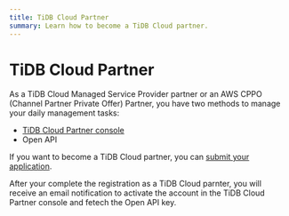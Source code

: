 ```yaml
---
title: TiDB Cloud Partner
summary: Learn how to become a TiDB Cloud partner.
---
```


# TiDB Cloud Partner

As a TiDB Cloud Managed Service Provider partner or an AWS CPPO (Channel Partner Private Offer) Partner, you have two methods to manage your daily management tasks:

- [TiDB Cloud Partner console](https://partner-console.tidbcloud.com)
- Open API

If you want to become a TiDB Cloud partner, you can [submit your application](https://www.pingcap.com/partners/become-a-partner/).

After your complete the registration as a TiDB Cloud parnter, you will receive an email notification to activate the account in the TiDB Cloud Partner console and fetech the Open API key. 
